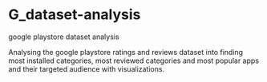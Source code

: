# G_dataset-analysis
google playstore dataset analysis

Analysing the google playstore ratings and reviews dataset into finding most installed categories, most reviewed categories and most popular apps and their targeted audience with visualizations.
